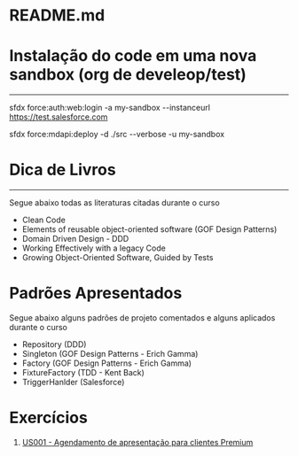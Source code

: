 README.md
======================

# Instalação do code em uma nova sandbox (org de develeop/test)
--------
sfdx force:auth:web:login -a my-sandbox --instanceurl https://test.salesforce.com

sfdx force:mdapi:deploy -d ./src --verbose -u my-sandbox


# Dica de Livros
--------
Segue abaixo todas as literaturas citadas durante o curso
* Clean Code
* Elements of reusable object-oriented software (GOF Design Patterns)
* Domain Driven Design - DDD
* Working Effectively with a legacy Code
* Growing Object-Oriented Software, Guided by Tests

# Padrões Apresentados

Segue abaixo alguns padrões de projeto comentados e alguns aplicados durante o curso

* Repository (DDD)
* Singleton  (GOF Design Patterns - Erich Gamma)
* Factory (GOF Design Patterns - Erich Gamma)
* FixtureFactory (TDD - Kent Back)
* TriggerHanlder (Salesforce)



# Exercícios
1. [US001 - Agendamento de apresentação para clientes Premium](https://github.com/topinformation-public/topi-run-2020/blob/master/exercise-us-001-premium-customer-meeting.md)